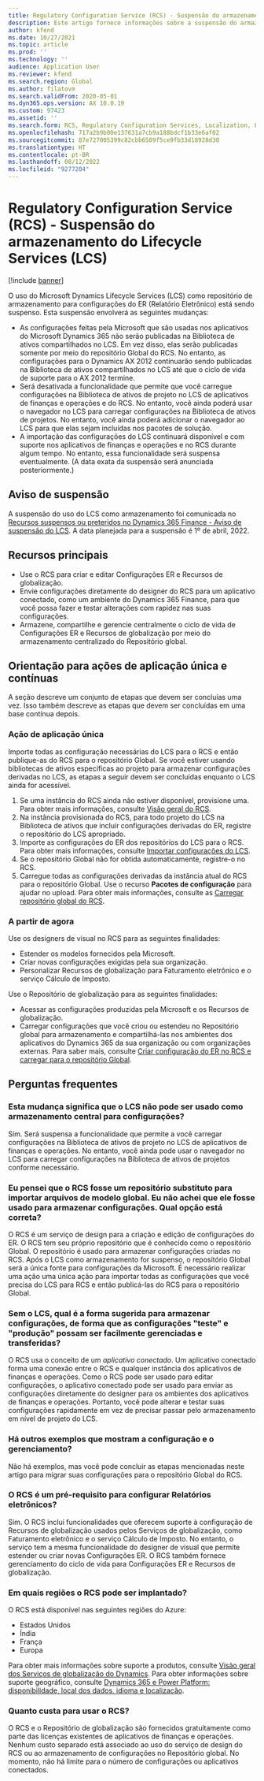 ```yaml
---
title: Regulatory Configuration Service (RCS) - Suspensão do armazenamento do Lifecycle Services (LCS)
description: Este artigo fornece informações sobre a suspensão do armazenamento do Microsoft Dynamics Lifecycle Services (LCS) que foi planejada como parte da distribuição do repositório global do Regulatory Configuration Service (RCS).
author: kfend
ms.date: 10/27/2021
ms.topic: article
ms.prod: ''
ms.technology: ''
audience: Application User
ms.reviewer: kfend
ms.search.region: Global
ms.author: filatovm
ms.search.validFrom: 2020-05-01
ms.dyn365.ops.version: AX 10.0.19
ms.custom: 97423
ms.assetid: ''
ms.search.form: RCS, Regulatory Configuration Services, Localization, LCS storage, LCS storage deprecation
ms.openlocfilehash: 717a2b9b00e137631a7cb9a188bdcf1b33e6af02
ms.sourcegitcommit: 87e727005399c82cbb6509f5ce9fb33d18928d30
ms.translationtype: HT
ms.contentlocale: pt-BR
ms.lasthandoff: 08/12/2022
ms.locfileid: "9277204"
---
```

# <a name="regulatory-configuration-service-rcs--lifecycle-services-lcs-storage-deprecation"></a>Regulatory Configuration Service (RCS) - Suspensão do armazenamento do Lifecycle Services (LCS)

[!include [banner](../includes/banner.md)]

O uso do Microsoft Dynamics Lifecycle Services (LCS) como repositório de armazenamento para configurações do ER (Relatório Eletrônico) está sendo suspenso. Esta suspensão envolverá as seguintes mudanças:

- As configurações feitas pela Microsoft que são usadas nos aplicativos do Microsoft Dynamics 365 não serão publicadas na Biblioteca de ativos compartilhados no LCS. Em vez disso, elas serão publicadas somente por meio do repositório Global do RCS. No entanto, as configurações para o Dynamics AX 2012 continuarão sendo publicadas na Biblioteca de ativos compartilhados no LCS até que o ciclo de vida de suporte para o AX 2012 termine.
- Será desativada a funcionalidade que permite que você carregue configurações na Biblioteca de ativos de projeto no LCS de aplicativos de finanças e operações e do RCS. No entanto, você ainda poderá usar o navegador no LCS para carregar configurações na Biblioteca de ativos de projetos. No entanto, você ainda poderá adicionar o navegador ao LCS para que elas sejam incluídas nos pacotes de solução.
- A importação das configurações do LCS continuará disponível e com suporte nos aplicativos de finanças e operações e no RCS durante algum tempo. No entanto, essa funcionalidade será suspensa eventualmente. (A data exata da suspensão será anunciada posteriormente.)

## <a name="deprecation-notice"></a>Aviso de suspensão

A suspensão do uso do LCS como armazenamento foi comunicada no [Recursos suspensos ou preteridos no Dynamics 365 Finance - Aviso de suspensão do LCS](../get-started/removed-deprecated-features-finance.md#features-removed-or-deprecated-in-the-finance-10017-release). A data planejada para a suspensão é 1º de abril, 2022.

## <a name="key-features"></a>Recursos principais

- Use o RCS para criar e editar Configurações ER e Recursos de globalização.
- Envie configurações diretamente do designer do RCS para um aplicativo conectado, como um ambiente do Dynamics 365 Finance, para que você possa fazer e testar alterações com rapidez nas suas configurações.
- Armazene, compartilhe e gerencie centralmente o ciclo de vida de Configurações ER e Recursos de globalização por meio do armazenamento centralizado do Repositório global.

## <a name="guidance-for-one-time-and-ongoing-actions"></a>Orientação para ações de aplicação única e contínuas

A seção descreve um conjunto de etapas que devem ser concluías uma vez. Isso também descreve as etapas que devem ser concluídas em uma base contínua depois.

### <a name="one-time-action"></a>Ação de aplicação única

Importe todas as configuração necessárias do LCS para o RCS e então publique-as do RCS para o repositório Global. Se você estiver usando bibliotecas de ativos específicas ao projeto para armazenar configurações derivadas no LCS, as etapas a seguir devem ser concluídas enquanto o LCS ainda for acessível.

1. Se uma instância do RCS ainda não estiver disponível, provisione uma. Para obter mais informações, consulte [Visão geral do RCS](rcs-overview.md).
2. Na instância provisionada do RCS, para todo projeto do LCS na Biblioteca de ativos que incluir configurações derivadas do ER, registre o repositório do LCS apropriado.
3. Importe as configurações do ER dos repositórios do LCS para o RCS. Para obter mais informações, consulte [Importar configurações do LCS](/dynamics365/fin-ops-core/dev-itpro/analytics/tasks/er-import-configuration-lifecycle-services).
4. Se o repositório Global não for obtida automaticamente, registre-o no RCS.
5. Carregue todas as configurações derivadas da instância atual do RCS para o repositório Global. Use o recurso **Pacotes de configuração** para ajudar no upload. Para obter mais informações, consulte as [Carregar repositório global do RCS](rcs-global-repo-upload.md).

### <a name="going-forward"></a>A partir de agora

Use os designers de visual no RCS para as seguintes finalidades:

- Estender os modelos fornecidos pela Microsoft.
- Criar novas configurações exigidas pela sua organização.
- Personalizar Recursos de globalização para Faturamento eletrônico e o serviço Cálculo de Imposto.

Use o Repositório de globalização para as seguintes finalidades:

- Acessar as configurações produzidas pela Microsoft e os Recursos de globalização.
- Carregar configurações que você criou ou estendeu no Repositório global para armazenamento e compartilhá-las nos ambientes dos aplicativos do Dynamics 365 da sua organização ou com organizações externas. Para saber mais, consulte [Criar configuração do ER no RCS e carregar para o repositório Global](rcs-global-repo-upload.md).

## <a name="frequently-asked-questions"></a>Perguntas frequentes

### <a name="does-this-change-mean-that-lcs-cant-be-used-as-central-storage-for-configurations"></a>Esta mudança significa que o LCS não pode ser usado como armazenamento central para configurações?

Sim. Será suspensa a funcionalidade que permite a você carregar configurações na Biblioteca de ativos de projeto no LCS de aplicativos de finanças e operações. No entanto, você ainda pode usar o navegador no LCS para carregar configurações na Biblioteca de ativos de projetos conforme necessário.

### <a name="i-thought-that-rcs-was-a-replacement-repository-for-importing-global-template-files-i-didnt-think-that-its-used-to-store-configurations-which-is-correct"></a>Eu pensei que o RCS fosse um repositório substituto para importar arquivos de modelo global. Eu não achei que ele fosse usado para armazenar configurações. Qual opção está correta?

O RCS é um serviço de design para a criação e edição de configurações do ER. O RCS tem seu próprio repositório que é conhecido como o repositório Global. O repositório é usado para armazenar configurações criadas no RCS. Após o LCS como armazenamento for suspenso, o repositório Global será a única fonte para configurações da Microsoft. É necessário realizar uma ação uma única ação para importar todas as configurações que você precisa do LCS para RCS e então publicá-las do RCS para o repositório Global.

### <a name="without-lcs-what-is-the-suggested-way-to-store-configurations-so-that-test-and-production-configurations-can-easily-be-managed-and-transferred"></a>Sem o LCS, qual é a forma sugerida para armazenar configurações, de forma que as configurações "teste" e "produção" possam ser facilmente gerenciadas e transferidas?

O RCS usa o conceito de um *aplicativo conectado*. Um aplicativo conectado forma uma conexão entre o RCS e qualquer instância dos aplicativos de finanças e operações. Como o RCS pode ser usado para editar configurações, o aplicativo conectado pode ser usado para enviar as configurações diretamente do designer para os ambientes dos aplicativos de finanças e operações. Portanto, você pode alterar e testar suas configurações rapidamente em vez de precisar passar pelo armazenamento em nível de projeto do LCS.

### <a name="are-there-any-examples-that-show-the-setup-and-management"></a>Há outros exemplos que mostram a configuração e o gerenciamento?

Não há exemplos, mas você pode concluir as etapas mencionadas neste artigo para migrar suas configurações para o repositório Global do RCS.

### <a name="is-rcs-a-prerequisite-to-configure-electronic-reporting"></a>O RCS é um pré-requisito para configurar Relatórios eletrônicos?

Sim. O RCS inclui funcionalidades que oferecem suporte à configuração de Recursos de globalização usados pelos Serviços de globalização, como Faturamento eletrônico e o serviço Cálculo de Imposto. No entanto, o serviço tem a mesma funcionalidade do designer de visual que permite estender ou criar novas Configurações ER. O RCS também fornece gerenciamento do ciclo de vida para Configurações ER e Recursos de globalização.

### <a name="which-regions-can-rcs-be-deployed-in"></a>Em quais regiões o RCS pode ser implantado?

O RCS está disponível nas seguintes regiões do Azure:

- Estados Unidos
- Índia
- França
- Europa

Para obter mais informações sobre suporte a produtos, consulte [Visão geral dos Serviços de globalização do Dynamics](globalization-services-overview.md). Para obter informações sobre suporte geográfico, consulte [Dynamics 365 e Power Platform: disponibilidade, local dos dados, idioma e localização](https://aka.ms/rcs/D365Productavailabilityguide).

### <a name="whats-the-cost-of-using-rcs"></a>Quanto custa para usar o RCS?

O RCS e o Repositório de globalização são fornecidos gratuitamente como parte das licenças existentes de aplicativos de finanças e operações. Nenhum custo separado está associado ao uso do serviço de design do RCS ou ao armazenamento de configurações no Repositório global. No momento, não há limite para o número de configurações ou aplicativos conectados.
